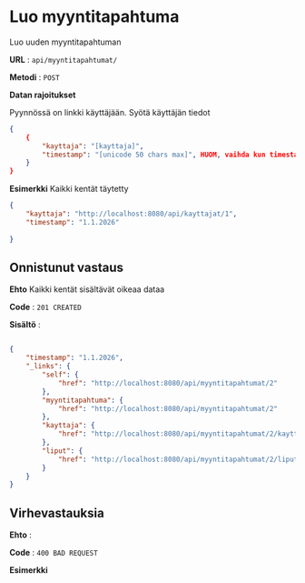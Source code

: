 # Luo myyntitapahtuma

Luo uuden myyntitapahtuman

**URL** : `api/myyntitapahtumat/`

**Metodi** : `POST`

**Datan rajoitukset**

Pyynnössä on linkki käyttäjään.
Syötä käyttäjän tiedot

```json
{
    {
        "kayttaja": "[kayttaja]",
        "timestamp": "[unicode 50 chars max]", HUOM, vaihda kun timestamp korjattu
    }
}
```
**Esimerkki** Kaikki kentät täytetty

```json
{
    "kayttaja": "http://localhost:8080/api/kayttajat/1",
    "timestamp": "1.1.2026"
    
}
```

## Onnistunut vastaus

**Ehto** Kaikki kentät sisältävät oikeaa dataa

**Code** : `201 CREATED`

**Sisältö** :
```json

{
    "timestamp": "1.1.2026",
    "_links": {
        "self": {
            "href": "http://localhost:8080/api/myyntitapahtumat/2"
        },
        "myyntitapahtuma": {
            "href": "http://localhost:8080/api/myyntitapahtumat/2"
        },
        "kayttaja": {
            "href": "http://localhost:8080/api/myyntitapahtumat/2/kayttaja"
        },
        "liput": {
            "href": "http://localhost:8080/api/myyntitapahtumat/2/liput"
        }
    }
}
```

## Virhevastauksia

**Ehto** : 

**Code** : `400 BAD REQUEST`

**Esimerkki**
 
 ```json
 
```